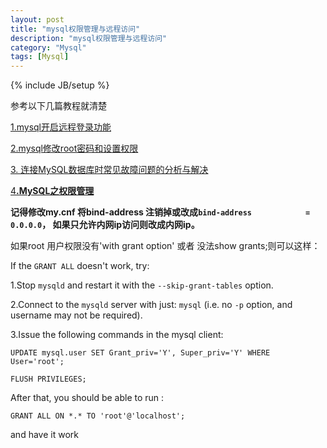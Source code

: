 ```yaml
---
layout: post
title: "mysql权限管理与远程访问"
description: "mysql权限管理与远程访问"
category: "Mysql"
tags: [Mysql]
---
```

{% include JB/setup %}

<p>参考以下几篇教程就清楚</p>

<p><a href="http://putian.blog.51cto.com/1722818/1287959">1.mysql开启远程登录功能</a></p>

<p><a href="http://www.cnblogs.com/wangs/p/3346767.html">2.mysql修改root密码和设置权限</a></p>

<p><a href="http://blog.csdn.net/lioncode/article/details/7917310">3. 连接MySQL数据库时常见故障问题的分析与解决</a></p>

<p><a href="http://www.cnblogs.com/Richardzhu/p/3318595.html">4<strong>.MySQL之权限管理</strong></a></p>

<p><strong>记得修改my.cnf 将bind-address 注销掉或改成<code>bind-address            = 0.0.0.0</code>， 如果只允许内网ip访问则改成内网ip。</strong></p>

<p>如果root 用户权限没有'with grant option' 或者 没法show grants;则可以这样：</p>

<p>If the <code>GRANT ALL</code> doesn't work, try:</p>

<p>1.Stop <code>mysqld</code> and restart it with the <code>--skip-grant-tables</code> option.</p>

<p>2.Connect to the <code>mysqld</code> server with just: <code>mysql</code> (i.e. no <code>-p</code> option, and username may not be required).</p>

<p>3.Issue the following commands in the mysql client:</p>

<pre><code>UPDATE mysql.user SET Grant_priv='Y', Super_priv='Y' WHERE User='root';

FLUSH PRIVILEGES;
</code></pre>

<p>After that, you should be able to run :</p>

<pre><code>GRANT ALL ON *.* TO 'root'@'localhost'; 
</code></pre>

<p>and have it work</p>
